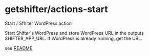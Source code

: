 # getshifter/actions-start

Start / Sfhiter WordPress action

Start Shifter's WordPress and store WordPress URL in the outputs SHIFTER_APP_URL. If WordPress is already running, get the URL.

see [README](https://github.com/getshifter/actions)
